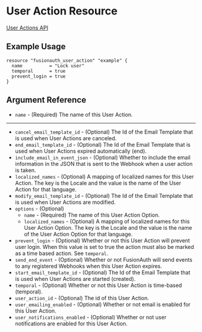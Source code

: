 # User Action Resource

[User Actions API](https://fusionauth.io/docs/v1/tech/apis/user-actions/)

## Example Usage

```hcl
resource "fusionauth_user_action" "example" {
  name          = "Lock user"
  temporal      = true
  prevent_login = true
}
```

## Argument Reference

* `name` - (Required) The name of this User Action.

---

* `cancel_email_template_id` - (Optional) The Id of the Email Template that is used when User Actions are canceled.
* `end_email_template_id` - (Optional) The Id of the Email Template that is used when User Actions expired automatically (end).
* `include_email_in_event_json` - (Optional) Whether to include the email information in the JSON that is sent to the Webhook when a user action is taken.
* `localized_names` - (Optional) A mapping of localized names for this User Action. The key is the Locale and the value is the name of the User Action for that language.
* `modify_email_template_id` - (Optional) The Id of the Email Template that is used when User Actions are modified.
* `options` - (Optional)
  * `name` - (Required) The name of this User Action Option.
  * `localized_names` - (Optional) A mapping of localized names for this User Action Option. The key is the Locale and the value is the name of the User Action Option for that language.
* `prevent_login` - (Optional) Whether or not this User Action will prevent user login. When this value is set to true the action must also be marked as a time based action. See `temporal`.
* `send_end_event` - (Optional) Whether or not FusionAuth will send events to any registered Webhooks when this User Action expires.
* `start_email_template_id` - (Optional) The Id of the Email Template that is used when User Actions are started (created).
* `temporal` - (Optional) Whether or not this User Action is time-based (temporal).
* `user_action_id` - (Optional) The id of this User Action.
* `user_emailing_enabled` - (Optional) Whether or not email is enabled for this User Action.
* `user_notifications_enabled` - (Optional) Whether or not user notifications are enabled for this User Action.
